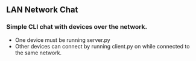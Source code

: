 ## LAN Network Chat

### Simple CLI chat with devices over the network.

- One device must be running server.py
- Other devices can connect by running client.py on while connected to the same network.
